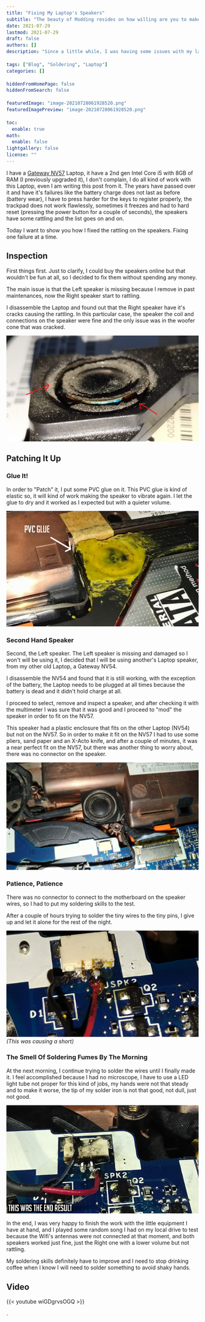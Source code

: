 ```yaml
---
title: "Fixing My Laptop's Speakers"
subtitle: "The beauty of Modding resides on how willing are you to make it work"
date: 2021-07-29
lastmod: 2021-07-29
draft: false
authors: []
description: "Since a little while, I was having some issues with my laptop, one little issue was the rattling on one of the speakers (the other speaker was previously removed) and I had to do something about it because I didn't want to wear headphones all the time. This is what I do to solve it."

tags: ["Blog", "Soldering", "Laptop"]
categories: []

hiddenFromHomePage: false
hiddenFromSearch: false

featuredImage: "image-20210728061928520.png"
featuredImagePreview: "image-20210728061928520.png"

toc:
  enable: true
math:
  enable: false
lightgallery: false
license: ""
---
```


<!--more-->

I have a [Gateway NV57](./nv57-reference.jpg) Laptop, it have a 2nd gen Intel Core i5 with 8GB of RAM (I previously upgraded it), I don't complain, I do all kind of work with this Laptop, even I am writing this post from it. The years have passed over it and have it's failures like the battery charge does not last as before (battery wear), I have to press harder for the keys to register properly, the trackpad does not work flawlessly, sometimes it freezes and had to hard reset (pressing the power button for a couple of seconds), the speakers have some rattling and the list goes on and on.

Today I want to show you how I fixed the rattling on the speakers. Fixing one failure at a time.

## Inspection

First things first. Just to clarify, I could buy the speakers online but that wouldn't be fun at all, so I decided to fix them without spending any money.

The main issue is that the Left speaker is missing because I remove in past maintenances, now the Right speaker start to rattling.

I disassemble the Laptop and found out that the Right speaker have it's cracks causing the rattling. In this particular case, the speaker the coil and connections on the speaker were fine and the only issue was in the woofer cone that was cracked.

<img src="image-20210728054333627.png" alt="Cracked Woofer Cone" style="zoom:100%;" />

## Patching It Up

### Glue It!

In order to "Patch" it, I put some PVC glue on it. This PVC glue is kind of elastic so, it will kind of work making the speaker to vibrate again. I let the glue to dry and it worked as I expected but with a quieter volume.

<img src="image-20210728054830189.png" />

### Second Hand Speaker

Second, the Left speaker. The Left speaker is missing and damaged so I won't will be using it, I decided that I will be using another's Laptop speaker, from my other old Laptop, a Gateway NV54.

I disassemble the NV54 and found that it is still working, with the exception of the battery, the Laptop needs to be plugged at all times because the battery is dead and it didn't hold charge at all. 

I proceed to select, remove and inspect a speaker, and after checking it with the multimeter I was sure that it was good and I proceed to "mod" the speaker in order to fit on the NV57.

This speaker had a plastic enclosure that fits on the other Laptop (NV54) but not on the NV57. So in order to make it fit on the NV57 I had to use some pliers, sand paper and an X-Acto knife, and after a couple of minutes, it was a near perfect fit on the NV57, but there was another thing to worry about, there was no connector on the speaker.

<img src="image-20210728055946281.png" />

### Patience, Patience

There was no connector to connect to the motherboard on the speaker wires, so I had to put my soldering skills to the test.

After a couple of hours trying to solder the tiny wires to the tiny pins, I give up and let it alone for the rest of the night.

<img src="image-20210728060112669.png" />*(This was causing a short)*

### The Smell Of Soldering Fumes By The Morning

At the next morning, I continue trying to solder the wires until I finally made it. I feel accomplished because I had no microscope, I have to use a LED light tube not proper for this kind of jobs, my hands were not that steady and to make it worse, the tip of my solder iron is not that good, not dull, just not good. 

<img src="image-20210728061204253.png" />

In the end, I was very happy to finish the work with the little equipment I have at hand, and I played some random song I had on my local drive to test because the Wifi's antennas were not connected at that moment, and both speakers worked just fine, just the Right one with a lower volume but not rattling.

My soldering skills definitely have to improve and I need to stop drinking coffee when I know I will need to solder something to avoid shaky hands.

## Video

{{< youtube wiGDgrvsOGQ >}}

.